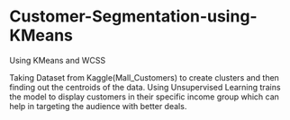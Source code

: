 # Customer-Segmentation-using-KMeans
Using KMeans and WCSS 

Taking Dataset from Kaggle(Mall_Customers) to create clusters and then finding out the centroids of the data.
Using Unsupervised Learning trains the model to display customers in their specific income group which can help in targeting the audience with better deals.
